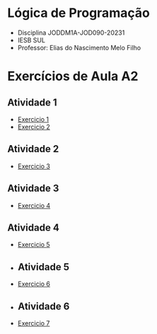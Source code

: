 # Lógica de Programação
* Disciplina JODDM1A-JOD090-20231
* IESB SUL
* Professor: Elias do Nascimento Melo Filho

# Exercícios de Aula A2

## Atividade 1
* [Exercicio 1](Exercicio1)
* [Exercicio 2](Exercicio2)

## Atividade 2
* [Exercicio 3](Exercicio3)

## Atividade 3
* [Exercicio 4](Exercicio4)

## Atividade 4
* [Exercicio 5](Exercicio5)

* ## Atividade 5
* [Exercicio 6](Exercicio6)
  
* ## Atividade 6
* [Exercicio 7](Exercicio7)
